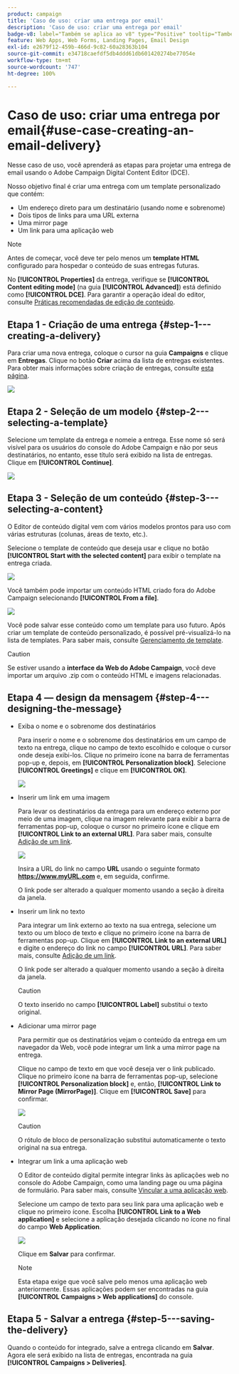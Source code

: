 ```yaml
---
product: campaign
title: 'Caso de uso: criar uma entrega por email'
description: 'Caso de uso: criar uma entrega por email'
badge-v8: label="Também se aplica ao v8" type="Positive" tooltip="Também se aplica ao Campaign v8"
feature: Web Apps, Web Forms, Landing Pages, Email Design
exl-id: e2679f12-459b-466d-9c82-60a28363b104
source-git-commit: e34718caefdf5db4ddd61db601420274be77054e
workflow-type: tm+mt
source-wordcount: '747'
ht-degree: 100%

---
```


# Caso de uso: criar uma entrega por email{#use-case-creating-an-email-delivery}



Nesse caso de uso, você aprenderá as etapas para projetar uma entrega de email usando o Adobe Campaign Digital Content Editor (DCE).

Nosso objetivo final é criar uma entrega com um template personalizado que contém:

* Um endereço direto para um destinatário (usando nome e sobrenome)
* Dois tipos de links para uma URL externa
* Uma mirror page
* Um link para uma aplicação web

>[!NOTE]
>
>Antes de começar, você deve ter pelo menos um **template HTML** configurado para hospedar o conteúdo de suas entregas futuras.
>
>No **[!UICONTROL Properties]** da entrega, verifique se **[!UICONTROL Content editing mode]** (na guia **[!UICONTROL Advanced]**) está definido como **[!UICONTROL DCE]**. Para garantir a operação ideal do editor, consulte [Práticas recomendadas de edição de conteúdo](content-editing-best-practices.md).

## Etapa 1 - Criação de uma entrega {#step-1---creating-a-delivery}

Para criar uma nova entrega, coloque o cursor na guia **Campaigns** e clique em **Entregas**. Clique no botão **Criar** acima da lista de entregas existentes. Para obter mais informações sobre criação de entregas, consulte [esta página](../../delivery/using/about-email-channel.md).

![](assets/delivery_step_1.png)

## Etapa 2 - Seleção de um modelo {#step-2---selecting-a-template}

Selecione um template da entrega e nomeie a entrega. Esse nome só será visível para os usuários do console do Adobe Campaign e não por seus destinatários, no entanto, esse título será exibido na lista de entregas. Clique em **[!UICONTROL Continue]**.

![](assets/dce_delivery_model.png)

## Etapa 3 - Seleção de um conteúdo {#step-3---selecting-a-content}

O Editor de conteúdo digital vem com vários modelos prontos para uso com várias estruturas (colunas, áreas de texto, etc.).

Selecione o template de conteúdo que deseja usar e clique no botão **[!UICONTROL Start with the selected content]** para exibir o template na entrega criada.

![](assets/dce_select_model.png)

Você também pode importar um conteúdo HTML criado fora do Adobe Campaign selecionando **[!UICONTROL From a file]**.

![](assets/dce_select_from_file_template.png)

Você pode salvar esse conteúdo como um template para uso futuro. Após criar um template de conteúdo personalizado, é possível pré-visualizá-lo na lista de templates. Para saber mais, consulte [Gerenciamento de template](template-management.md).

>[!CAUTION]
>
>Se estiver usando a **interface da Web do Adobe Campaign**, você deve importar um arquivo .zip com o conteúdo HTML e imagens relacionadas.

## Etapa 4 — design da mensagem {#step-4---designing-the-message}

* Exiba o nome e o sobrenome dos destinatários

  Para inserir o nome e o sobrenome dos destinatários em um campo de texto na entrega, clique no campo de texto escolhido e coloque o cursor onde deseja exibi-los. Clique no primeiro ícone na barra de ferramentas pop-up e, depois, em **[!UICONTROL Personalization block]**. Selecione **[!UICONTROL Greetings]** e clique em **[!UICONTROL OK]**.

  ![](assets/dce_personalizationblock_greetings.png)

* Inserir um link em uma imagem

  Para levar os destinatários da entrega para um endereço externo por meio de uma imagem, clique na imagem relevante para exibir a barra de ferramentas pop-up, coloque o cursor no primeiro ícone e clique em **[!UICONTROL Link to an external URL]**. Para saber mais, consulte [Adição de um link](editing-content.md#adding-a-link).

  ![](assets/dce_externalpage.png)

  Insira a URL do link no campo **URL** usando o seguinte formato **https://www.myURL.com** e, em seguida, confirme.

  O link pode ser alterado a qualquer momento usando a seção à direita da janela.

* Inserir um link no texto

  Para integrar um link externo ao texto na sua entrega, selecione um texto ou um bloco de texto e clique no primeiro ícone na barra de ferramentas pop-up. Clique em **[!UICONTROL Link to an external URL]** e digite o endereço do link no campo **[!UICONTROL URL]**. Para saber mais, consulte [Adição de um link](editing-content.md#adding-a-link).

  O link pode ser alterado a qualquer momento usando a seção à direita da janela.

  >[!CAUTION]
  >
  >O texto inserido no campo **[!UICONTROL Label]** substitui o texto original.

* Adicionar uma mirror page

  Para permitir que os destinatários vejam o conteúdo da entrega em um navegador da Web, você pode integrar um link a uma mirror page na entrega.

  Clique no campo de texto em que você deseja ver o link publicado. Clique no primeiro ícone na barra de ferramentas pop-up, selecione **[!UICONTROL Personalization block]** e, então, **[!UICONTROL Link to Mirror Page (MirrorPage)]**. Clique em **[!UICONTROL Save]** para confirmar.

  ![](assets/dce_mirrorpage.png)

  >[!CAUTION]
  >
  >O rótulo de bloco de personalização substitui automaticamente o texto original na sua entrega.

* Integrar um link a uma aplicação web

  O Editor de conteúdo digital permite integrar links às aplicações web no console do Adobe Campaign, como uma landing page ou uma página de formulário. Para saber mais, consulte [Vincular a uma aplicação web](editing-content.md#link-to-a-web-application).

  Selecione um campo de texto para seu link para uma aplicação web e clique no primeiro ícone. Escolha **[!UICONTROL Link to a Web application]** e selecione a aplicação desejada clicando no ícone no final do campo **Web Application**.

  ![](assets/dce_webapp.png)

  Clique em **Salvar** para confirmar.

  >[!NOTE]
  >
  >Esta etapa exige que você salve pelo menos uma aplicação web anteriormente. Essas aplicações podem ser encontradas na guia **[!UICONTROL Campaigns > Web applications]** do console.

## Etapa 5 - Salvar a entrega {#step-5---saving-the-delivery}

Quando o conteúdo for integrado, salve a entrega clicando em **Salvar**. Agora ele será exibido na lista de entregas, encontrada na guia **[!UICONTROL Campaigns > Deliveries]**.
